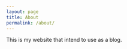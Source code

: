 ```yaml
---
layout: page
title: About
permalink: /about/
---
```


This is my website that intend to use as a blog.

